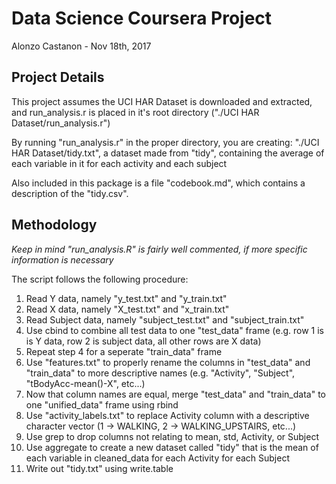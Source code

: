 Data Science Coursera Project
===============================
Alonzo Castanon - Nov 18th, 2017

Project Details
-----
This project assumes the UCI HAR Dataset is downloaded and extracted, and run_analysis.r is placed in it's root directory ("./UCI HAR Dataset/run_analysis.r")

By running "run_analysis.r" in the proper directory, you are creating: "./UCI HAR Dataset/tidy.txt", a dataset made from "tidy", containing the average of each variable in it for each activity and each subject

Also included in this package is a file "codebook.md", which contains a description of the "tidy.csv".

Methodology
--------
*Keep in mind "run_analysis.R" is fairly well commented, if more specific information is necessary*

The script follows the following procedure:
1. Read Y data, namely "y_test.txt" and "y_train.txt"
2. Read X data, namely "X_test.txt" and "x_train.txt"
3. Read Subject data, namely "subject_test.txt" and "subject_train.txt"
4. Use cbind to combine all test data to one "test_data" frame (e.g. row 1 is is Y data, row 2 is subject data, all other rows are X data)
5. Repeat step 4 for a seperate "train_data" frame
6. Use "features.txt" to properly rename the columns in "test_data" and "train_data" to more descriptive names (e.g. "Activity", "Subject", "tBodyAcc-mean()-X", etc...)
7. Now that column names are equal, merge "test_data" and "train_data" to one "unified_data" frame using rbind
8. Use "activity_labels.txt" to replace Activity column with a descriptive character vector (1 -> WALKING, 2 -> WALKING_UPSTAIRS, etc...)
9. Use grep to drop columns not relating to mean, std, Activity, or Subject
10. Use aggregate to create a new dataset called "tidy" that is the mean of each variable in cleaned_data for each Activity for each Subject
11. Write out "tidy.txt" using write.table